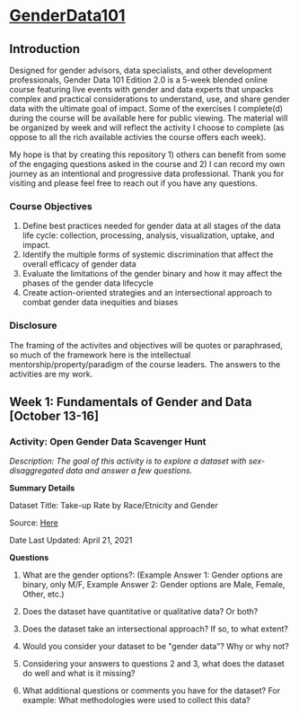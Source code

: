 # [GenderData101](https://dataforsdgs.course.tc/catalog/gender-data-101-2)

## Introduction 
Designed for gender advisors, data specialists, and other development professionals, Gender Data 101 Edition 2.0 is a 5-week blended online course featuring live events with gender and data experts that unpacks complex and practical considerations to understand, use, and share gender data with the ultimate goal of impact. Some of the exercises I complete(d) during the course will be available here for public viewing. The material will be organized by week and will reflect the activity I choose to complete (as oppose to all the rich available activies the course offers each week). 

My hope is that by creating this repository 1) others can benefit from some of the engaging questions asked in the course and 2) I can record my own journey as an intentional and progressive data professional. Thank you for visiting and please feel free to reach out if you have any questions.

### Course Objectives
1. Define best practices needed for gender data at all stages of the data life cycle: collection, processing, analysis, visualization, uptake, and impact.
2. Identify the multiple forms of systemic discrimination that affect the overall efficacy of gender data 
3. Evaluate the limitations of the gender binary and how it may affect the phases of the gender data lifecycle
4. Create action-oriented strategies and an intersectional approach to combat gender data inequities and biases

### Disclosure
The framing of the activites and objectives will be quotes or paraphrased, so much of the framework here is the intellectual mentorship/property/paradigm of the course leaders. The answers to the activities are my work.

## Week 1: Fundamentals of Gender and Data [October 13-16]
### Activity: Open Gender Data Scavenger Hunt
_Description: The goal of this activity is to explore a dataset with sex-disaggregated data and answer a few questions._

**Summary Details** 

Dataset Title: Take-up Rate by Race/Etnicity and Gender

Source: [Here](https://catalog.data.gov/dataset/take-up-rate-by-race-etnicity-and-gender)

Date Last Updated: April 21, 2021

**Questions** 
1. What are the gender options?: (Example Answer 1: Gender options are binary, only M/F, Example Answer 2: Gender options are Male, Female, Other, etc.)

2. Does the dataset have quantitative or qualitative data? Or both?

3. Does the dataset take an intersectional approach? If so, to what extent?

4. Would you consider your dataset to be "gender data"? Why or why not?

5. Considering your answers to questions 2 and 3, what does the dataset do well and what is it missing? 

6. What additional questions or comments you have for the dataset? For example: What methodologies were used to collect this data?
